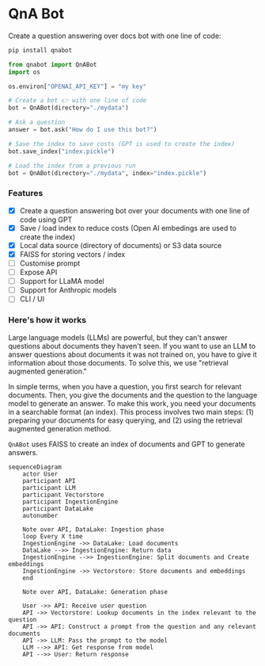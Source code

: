 # QnA Bot

Create a question answering over docs bot with one line of code:

```bash
pip install qnabot
```

```python
from qnabot import QnABot
import os

os.environ["OPENAI_API_KEY"] = "my key"

# Create a bot 👉 with one line of code
bot = QnABot(directory="./mydata")

# Ask a question
answer = bot.ask("How do I use this bot?")

# Save the index to save costs (GPT is used to create the index)
bot.save_index("index.pickle")

# Load the index from a previous run
bot = QnABot(directory="./mydata", index="index.pickle")
```

### Features

- [x] Create a question answering bot over your documents with one line of code using GPT
- [x] Save / load index to reduce costs (Open AI embedings are used to create the index)
- [x] Local data source (directory of documents) or S3 data source
- [x] FAISS for storing vectors / index
- [ ] Customise prompt
- [ ] Expose API
- [ ] Support for LLaMA model
- [ ] Support for Anthropic models
- [ ] CLI / UI

### Here's how it works

Large language models (LLMs) are powerful, but they can't answer questions about documents they haven't seen. If you want to use an LLM to answer questions about documents it was not trained on, you have to give it information about those documents. To solve this, we use "retrieval augmented generation."

In simple terms, when you have a question, you first search for relevant documents. Then, you give the documents and the question to the language model to generate an answer. To make this work, you need your documents in a searchable format (an index). This process involves two main steps: (1) preparing your documents for easy querying, and (2) using the retrieval augmented generation method.

`QnABot` uses FAISS to create an index of documents and GPT to generate answers.

```mermaid
sequenceDiagram
    actor User
    participant API
    participant LLM
    participant Vectorstore
    participant IngestionEngine
    participant DataLake
    autonumber

    Note over API, DataLake: Ingestion phase
    loop Every X time
    IngestionEngine ->> DataLake: Load documents
    DataLake -->> IngestionEngine: Return data
    IngestionEngine -->> IngestionEngine: Split documents and Create embeddings
    IngestionEngine ->> Vectorstore: Store documents and embeddings
    end

    Note over API, DataLake: Generation phase

    User ->> API: Receive user question
    API ->> Vectorstore: Lookup documents in the index relevant to the question
    API ->> API: Construct a prompt from the question and any relevant documents
    API ->> LLM: Pass the prompt to the model
    LLM -->> API: Get response from model
    API -->> User: Return response

```
